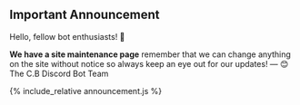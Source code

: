 ---
---
<h2>Important Announcement</h2>
<h>Hello, fellow bot enthusiasts! 🤖</h>
<p>
<b>We have a site maintenance page</b>
remember that we can change anything on the site without notice so always keep an eye out for our updates!
— 😊The C.B Discord Bot Team</p>
<script>
    var endDateString = "2024-06-1"; // Set your end date
</script>
{% include_relative announcement.js %}
